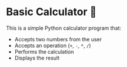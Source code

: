 # Basic Calculator 🧮
This is a simple Python calculator program that:
- Accepts two numbers from the user
- Accepts an operation (`+`, `-`, `*`, `/`)
- Performs the calculation
- Displays the result
